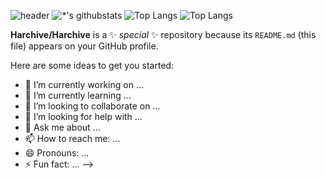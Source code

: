 ![header](https://capsule-render.vercel.app/api?type=rounded&color=auto&height=150&section=header&text=Harchive&fontSize=50&animation=scaleIn)
![*'s githubstats](https://github-readme-stats.vercel.app/api?username=Harchive&show_icons=true&theme=radical)
![Top Langs](https://github-readme-stats.vercel.app/api/top-langs/?username=Harchive&theme=radical)
![Top Langs](https://github-readme-stats.vercel.app/api/top-langs/?username=Harchive&layout=compact&theme=radical)

<!--![C](https://img.shields.io/badge/-C-123456?style=flat-square&logo=C&logoColor=black)
![자바](https://img.shields.io/badge/-자바-007396?style=flat&logo=Java&logoColor=ffffff)
![Spring](https://img.shields.io/badge/-Spring-6DB33F?style=for-the-badge&logo=Spring&logoColor=white)
![TypeScript](https://img.shields.io/badge/-TypeScript-3178C6?style=flat-square&logo=TypeScript&logoColor=white)
![Serverless](https://img.shields.io/badge/-Serverless-FD5750?style=flat-square&logo=Serverless&logoColor=magenta)
![MariaDB](https://img.shields.io/badge/-MariaDB-1F305F?style=flat-square&logo=mariadb&logoColor=white)-->


**Harchive/Harchive** is a ✨ _special_ ✨ repository because its `README.md` (this file) appears on your GitHub profile.

Here are some ideas to get you started:

- 🔭 I’m currently working on ...
- 🌱 I’m currently learning ...
- 👯 I’m looking to collaborate on ...
- 🤔 I’m looking for help with ...
- 💬 Ask me about ...
- 📫 How to reach me: ...
- 😄 Pronouns: ...
- ⚡ Fun fact: ...
-->
